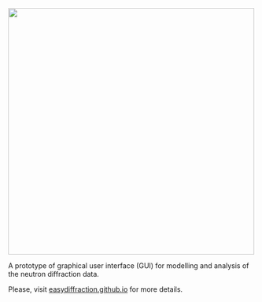 <img src="https://easydiffraction.github.io/images/easydiffraction-logo.svg" width="500">

A prototype of graphical user interface (GUI) for modelling and analysis of the neutron diffraction data.

Please, visit [easydiffraction.github.io](http://easydiffraction.github.io) for more details.
